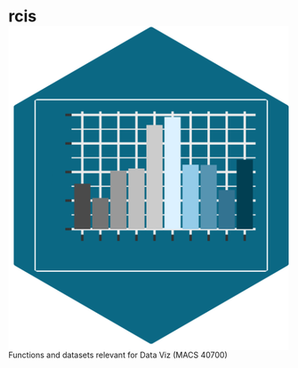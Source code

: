 # rcis <img src="img/logo.png" align="right" />

Functions and datasets relevant for Data Viz (MACS 40700)
